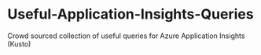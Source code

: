 # Useful-Application-Insights-Queries
Crowd sourced collection of useful queries for Azure Application Insights (Kusto)
